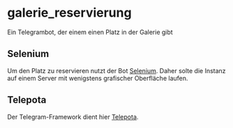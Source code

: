 # galerie_reservierung
Ein Telegrambot, der einem einen Platz in der Galerie gibt

## Selenium
Um den Platz zu reservieren nutzt der Bot [Selenium](https://pypi.org/project/selenium/). Daher solte die Instanz auf einem Server mit wenigstens grafischer Oberfläche laufen.

## Telepota
Der Telegram-Framework dient hier [Telepota](https://github.com/codingsett/telepota).
